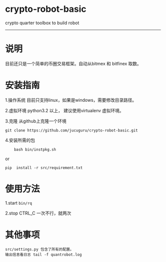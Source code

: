 # crypto-robot-basic
crypto quarter toolbox to build robot

--------

说明
====
 目前还只是一个简单的币圈交易框架。自动从bitmex 和 bitfinex 取数。

安装指南
======

 1.操作系统
  目前只支持linux，如果是windows，需要修改目录路径。

 2.虚拟环境
  python3.2 以上， 建议使用virtualenv 虚拟环境。

 3.克隆
 从github上克隆一个环境
 ```
 git clone https://github.com/jucuguru/crypto-robot-basic.git
 ```

 4.安装所需的包
 ```
     bash bin/instpkg.sh
  ```
   or 
  ```
  pip  install -r src/requirement.txt
  ```

使用方法
=======
  1.start
    ```
      bin/rq
    ```

  2.stop
    CTRL_C 一次不行，就两次

其他事项
=======
    src/settings.py 包含了所有的配置。
    输出信息看日志 tail -f quantrobot.log
    
